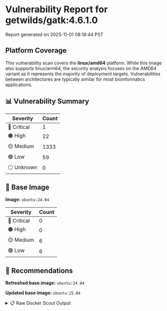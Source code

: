 # Vulnerability Report for getwilds/gatk:4.6.1.0

Report generated on 2025-11-01 08:18:44 PST

## Platform Coverage

This vulnerability scan covers the **linux/amd64** platform. While this image also supports linux/arm64, the security analysis focuses on the AMD64 variant as it represents the majority of deployment targets. Vulnerabilities between architectures are typically similar for most bioinformatics applications.

## 📊 Vulnerability Summary

| Severity | Count |
|----------|-------|
| 🔴 Critical | 1 |
| 🟠 High | 22 |
| 🟡 Medium | 1333 |
| 🟢 Low | 59 |
| ⚪ Unknown | 0 |

## 🐳 Base Image

**Image:** `ubuntu:24.04`

| Severity | Count |
|----------|-------|
| 🔴 Critical | 0 |
| 🟠 High | 0 |
| 🟡 Medium | 6 |
| 🟢 Low | 6 |

## 🔄 Recommendations

**Refreshed base image:** `ubuntu:24.04`

**Updated base image:** `ubuntu:25.04`

<details>
<summary>📋 Raw Docker Scout Output</summary>

```text
Target               │  getwilds/gatk:4.6.1.0  │    1C    22H   1333M    59L   
    digest             │  08efdb45ecc3                   │                               
  Base image           │  ubuntu:24.04                   │    0C     0H     6M     6L    
  Refreshed base image │  ubuntu:24.04                   │    0C     0H     2M     5L    
                       │                                 │                  -4     -1    
  Updated base image   │  ubuntu:25.04                   │    0C     0H     2M     4L    
                       │                                 │                  -4     -2    

What's next:
    View vulnerabilities → docker scout cves getwilds/gatk:4.6.1.0
    View base image update recommendations → docker scout recommendations getwilds/gatk:4.6.1.0
    Include policy results in your quickview by supplying an organization → docker scout quickview getwilds/gatk:4.6.1.0 --org <organization>
```
</details>
